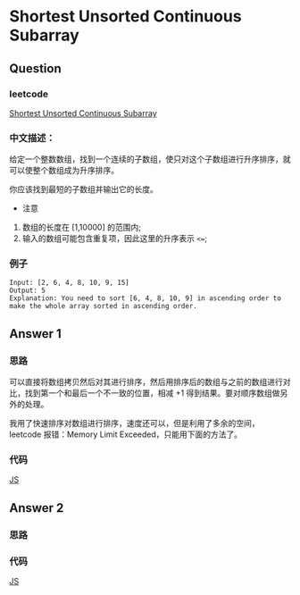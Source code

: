 # Shortest Unsorted Continuous Subarray

## Question

### leetcode

[Shortest Unsorted Continuous Subarray](https://leetcode.com/problems/shortest-unsorted-continuous-subarray/description/)

### 中文描述：

给定一个整数数组，找到一个连续的子数组，使只对这个子数组进行升序排序，就可以使整个数组成为升序排序。

你应该找到最短的子数组并输出它的长度。

* 注意

1. 数组的长度在 [1,10000] 的范围内;
2. 输入的数组可能包含重复项，因此这里的升序表示 `<=`;

### 例子

```
Input: [2, 6, 4, 8, 10, 9, 15]
Output: 5
Explanation: You need to sort [6, 4, 8, 10, 9] in ascending order to make the whole array sorted in ascending order.
```

## Answer 1

### 思路

可以直接将数组拷贝然后对其进行排序，然后用排序后的数组与之前的数组进行对比，找到第一个和最后一个不一致的位置，相减 +1 得到结果。要对顺序数组做另外的处理。

我用了快速排序对数组进行排序，速度还可以，但是利用了多余的空间，leetcode 报错：Memory Limit Exceeded，只能用下面的方法了。

### 代码

[JS](./main_01.js)

## Answer 2

### 思路

### 代码

[JS](./main_02.js)
